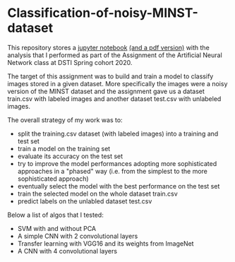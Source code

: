 # Classification-of-noisy-MINST-dataset

This repository stores a [jupyter notebook](https://github.com/asonnellini/Classification-of-noisy-MINST-dataset/blob/main/Andrea%20Sonnellini%20-%20report%20ANN%20assignment.ipynb) [(and a pdf version)](https://github.com/asonnellini/Classification-of-noisy-MINST-dataset/blob/main/Andrea%20Sonnellini%20-%20report%20ANN%20assignment.pdf) with the analysis that I performed as part of the Assignment of the Artificial Neural Network class at DSTI Spring cohort 2020.

The target of this assignment was to build and train a model to classify images stored in a given dataset.
More specifically the images were a noisy version of the MINST dataset and the assignment gave us a dataset train.csv with labeled images and another dataset test.csv with unlabeled images.

The overall strategy of my work was to:

  - split the training.csv dataset (with labeled images) into a training and test set 
  - train a model on the training set 
  - evaluate its accuracy on the test set
  - try to improve the model performances adopting more sophisticated approaches in a "phased" way (i.e. from the simplest to the more sophisticated approach)
  - eventually select the model with the best performance on the test set
  - train the selected model on the whole dataset train.csv
  - predict labels on the unlabled dataset test.csv

Below a list of algos that I tested:

  - SVM with and without PCA
  - A simple CNN with 2 convolutional layers 
  - Transfer learning with VGG16 and its weights from ImageNet 
  - A CNN with 4 convolutional layers 
